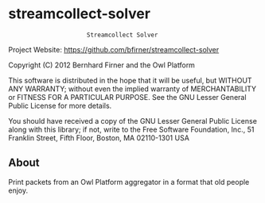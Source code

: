 streamcollect-solver
====================
                          Streamcollect Solver

Project Website: <https://github.com/bfirner/streamcollect-solver>

Copyright (C) 2012 Bernhard Firner and the Owl Platform

This software is distributed in the hope that it will be useful, but WITHOUT
ANY WARRANTY; without even the implied warranty of MERCHANTABILITY or FITNESS
FOR A PARTICULAR PURPOSE.  See the GNU Lesser General Public License for more
details.

You should have received a copy of the GNU Lesser General Public License along
with this library; if not, write to the Free Software Foundation, Inc., 51
Franklin Street, Fifth Floor, Boston, MA  02110-1301 USA

About
-----
  Print packets from an Owl Platform aggregator in a format that old people enjoy.
